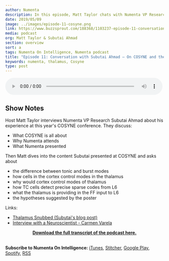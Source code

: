 ```yaml
---
author: Numenta
description: In this episode, Matt Taylor chats with Numenta VP Research Subutai Ahmad, who shares his experience at this year's COSYNE conference in Lisbon, Portugal.  Subutai answers questions about the poster he presented with Professor Carmen Varela on the thalamus.
date: 2019/05/09
image: ../images/episode-11-cosyne.png
link: https://www.buzzsprout.com/188368/1103237-episode-11-conversation-with-subutai-ahmad-on-cosyne
media: podcast
org: Matt Taylor & Subutai Ahmad
section: overview
sort: a
tags: Numenta On Intelligence, Numenta podcast
title: "Episode 11: Conversation with Subutai Ahmad – On COSYNE and the Thalamus"
keywords: numenta, thalamus, Cosyne
type: post
---
```


<audio controls preload="metadata" style=" width:500px;"> <source src="https://www.buzzsprout.com/188368/1103237-episode-11-conversation-with-subutai-ahmad-on-cosyne.mp3" type="audio/mpeg">Your browser does not support the audio element. </audio>

## Show Notes

Host Matt Taylor interviews Numenta VP Research Subutai Ahmad about his experience at this year's COSYNE conference. They discuss:

* What COSYNE is all about
* Why Numenta attends
* What Numenta presented

Then Matt dives into the content Subutai presented at COSYNE and asks about

* the difference between tonic and burst modes
* how cells in the cortex control modes in the thalamus
* why would cortex control modes of thalamus
* how TC cells detect precise sparse codes from L6
* what the thalamus is providing in the FF input to L6
* the hypotheses suggested by the poster

Links:
- [Thalamus Snubbed (Subutai's blog post)](/blog/2018/08/29/thalamus-snubbed/)
- [Interview with a Neuroscientist - Carmen Varela](https://www.youtube.com/watch?v=tOzWAwGnFZo&list=PL3yXMgtrZmDrzFUcO01dM_5bdej3NYK0G&index=5&t=32s)
<center>

**[Download the full transcript of the podcast here.](/assets/pdf/numenta-on-intelligence-podcast/NOI-Episode-11-Conversation-With-Subutai-Ahmad-on-Cosyne-and-Thalamus.pdf)**

</center>

<br>**Subscribe to Numenta On Intelligence:**  [iTunes](https://itunes.apple.com/us/podcast/numenta-on-intelligence/id1406940219), [Stitcher](https://www.stitcher.com/podcast/numenta-on-intelligence), [Google Play](https://play.google.com/music/listen?u=1#/ps/Iso5mnblc5aksx4k6etlz5243se), [Spotify](https://open.spotify.com/show/1vH1TuF6HR51D4rYAfF7aT?si=zqpeFHAKRc6H7s9fsabukg), [RSS](https://feeds.buzzsprout.com/188368.rss)

